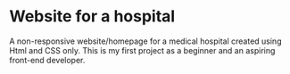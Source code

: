 # Website for a hospital

A non-responsive website/homepage for a medical hospital created using Html and CSS only. This is my first project as a beginner and an aspiring front-end developer.
